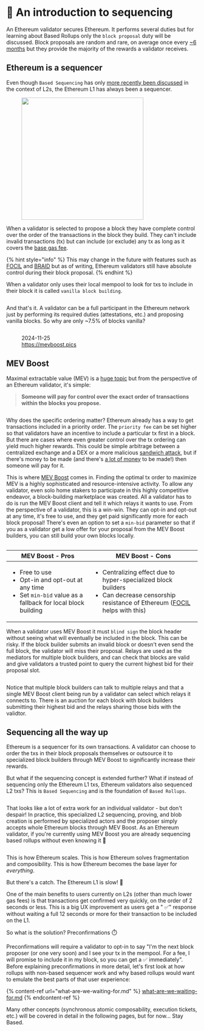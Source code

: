 # 🔢 An introduction to sequencing

An Ethereum validator secures Ethereum. It performs several duties but for learning about Based Rollups only the `block proposal` duty will be discussed. Block proposals are random and rare, on average once every [\~6 months](https://luckystaker.com/) but they provide the majority of the rewards a validator receives.

## Ethereum is a sequencer

Even though `Based Sequencing` has only [more recently been discussed](https://ethresear.ch/t/based-rollups-superpowers-from-l1-sequencing/15016) in the context of L2s, the Ethereum L1 has always been a sequencer.

<figure><img src="../.gitbook/assets/image (2) (1) (1) (1).png" alt="" width="321"><figcaption></figcaption></figure>

When a validator is selected to propose a block they have complete control over the order of the transactions in the block they build. They can't include invalid transactions (tx) but can include (or exclude) any tx as long as it covers the [base gas fee](https://ethereum.org/en/developers/docs/gas/#base-fee).

{% hint style="info" %}
This may change in the future with features such as [FOCIL](https://eips.ethereum.org/EIPS/eip-7805) and [BRAID](https://www.coinlive.com/news/ethereum-s-road-to-anti-censorship-braid-and-focil-who-is-better) but as of writing, Ethereum validators still have absolute control during their block proposal.
{% endhint %}

When a validator only uses their local mempool to look for txs to include in their block it is called `vanilla block building`.

<div data-full-width="true"><figure><img src="../.gitbook/assets/image (2).png" alt=""><figcaption></figcaption></figure></div>

And that's it. A validator can be a full participant in the Ethereum network just by performing its required duties (attestations, etc.) and proposing vanilla blocks. So why are only \~7.5% of blocks vanilla?

<figure><img src="../.gitbook/assets/image (6).png" alt=""><figcaption><p>2024-11-25<br> <a href="https://mevboost.pics/">https://mevboost.pics</a></p></figcaption></figure>

## MEV Boost

Maximal extractable value (MEV) is a [huge topic](https://docs.flashbots.net/new-to-mev) but from the perspective of an Ethereum validator, it's simple:

> **Someone will pay for control over the exact order of transactions within the blocks you propose.**

<div data-full-width="true"><figure><img src="../.gitbook/assets/image (18).png" alt=""><figcaption></figcaption></figure></div>

Why does the specific ordering matter? Ethereum already has a way to get transactions included in a priority order. The `priority fee` can be set higher so that validators have an incentive to include a particular tx first in a block. But there are cases where even greater control over the tx ordering can yield much higher rewards. This could be simple arbitrage between a centralized exchange and a DEX or a more malicious [sandwich attack](https://www.coingecko.com/learn/sandwich-attacks-prevention-crypto), but if there's money to be made (and there's [a lot of money](https://dune.com/defi_wonderland/mev-bots) to be made!) then someone will pay for it.

This is where [MEV Boost](https://docs.flashbots.net/flashbots-mev-boost/introduction) comes in. Finding the optimal tx order to maximize MEV is a highly sophisticated and resource-intensive activity. To allow any validator, even solo home stakers to participate in this highly competitive endeavor, a block-building marketplace was created. All a validator has to do is run the MEV Boost client and tell it which relays it wants to use. From the perspective of a validator, this is a win-win. They can opt-in and opt-out at any time, it's free to use, and they get paid significantly more for each block proposal! There's even an option to set a `min-bid` parameter so that if you as a validator get a low offer for your proposal from the MEV Boost builders, you can still build your own blocks locally.

<figure><img src="../.gitbook/assets/image (13).png" alt=""><figcaption></figcaption></figure>

| MEV Boost - Pros                                                                                                                                   | MEV Boost - Cons                                                                                                                                                                                                   |
| -------------------------------------------------------------------------------------------------------------------------------------------------- | ------------------------------------------------------------------------------------------------------------------------------------------------------------------------------------------------------------------ |
| <ul><li>Free to use</li><li>Opt-in and opt-out at any time</li><li>Set <code>min-bid</code> value as a fallback for local block building</li></ul> | <ul><li>Centralizing effect due to hyper-specialized block builders</li><li>Can decrease censorship resistance of Ethereum (<a href="https://eips.ethereum.org/EIPS/eip-7805">FOCIL</a> helps with this)</li></ul> |

When a validator uses MEV Boost it must `blind sign` the block header without seeing what will eventually be included in the block. This can be risky. If the block builder submits an invalid block or doesn't even send the full block, the validator will miss their proposal. Relays are used as the mediators for multiple block builders, and can check that blocks are valid and give validators a trusted point to query the current highest bid for their proposal slot.

<div data-full-width="true"><figure><img src="../.gitbook/assets/image (10).png" alt=""><figcaption></figcaption></figure></div>

Notice that multiple block builders can talk to multiple relays and that a single MEV Boost client being run by a validator can select which relays it connects to. There is an auction for each block with block builders submitting their highest bid and the relays sharing those bids with the validtor.&#x20;

## Sequencing all the way up

Ethereum is a sequencer for its own transactions. A validator can choose to order the txs in their block proposals themselves or outsource it to specialized block builders through MEV Boost to significantly increase their rewards.

But what if the sequencing concept is extended further? What if instead of sequencing only the Ethereum L1 txs, Ethereum validators also sequenced L2 txs? This is `Based Sequencing` and is the foundation of `Based Rollups`.

<div data-full-width="true"><figure><img src="../.gitbook/assets/image (1).png" alt=""><figcaption></figcaption></figure></div>

That looks like a lot of extra work for an individual validator - but don't despair! In practice, this specialized L2 sequencing, proving, and blob creation is performed by specialized actors and the proposer simply accepts whole Ethereum blocks through MEV Boost. As an Ethereum validator, if you're currently using MEV Boost you are already sequencing based rollups without even knowing it 🤯

<figure><img src="../.gitbook/assets/image (17).png" alt=""><figcaption></figcaption></figure>

This is how Ethereum scales. This is how Ethereum solves fragmentation and composibility. This is how Ethereum becomes the base layer for _everything_.

But there's a catch. The Ethereum L1 is slow! :snail:&#x20;

One of the main benefits to users currently on L2s (other than much lower gas fees) is that transactions get confirmed very quickly, on the order of 2 seconds or less. This is a big UX improvement as users get a " ✅" response without waiting a full 12 seconds or more for their transaction to be included on the L1.

So what is the solution? Preconfirmations ⏱️

Preconfirmations will require a validator to opt-in to say "I'm the next block proposer (or one very soon) and I see your tx in the mempool. For a fee, I will promise to include it in my block, so you can get a ✅ immediately". Before explaining preconfirmations in more detail, let's first look at how rollups with non-based sequencer work and why based rollups would want to emulate the best parts of that user experience:

{% content-ref url="what-are-we-waiting-for.md" %}
[what-are-we-waiting-for.md](what-are-we-waiting-for.md)
{% endcontent-ref %}

Many other concepts (synchronous atomic composability, execution tickets, etc.) will be covered in detail in the following pages, but for now... Stay Based.

